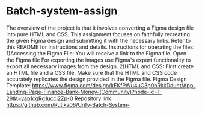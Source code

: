 # Batch-system-assign
The overview of the project is that it involves converting a Figma design file into pure HTML and CSS. This assignment focuses on faithfully recreating the given Figma design and submitting it with the necessary links. Refer to this README for instructions and details.
Instructions for operating the files: 1)Accessing the Figma File: You will receive a link to the Figma file. Open the Figma file For exporting the images use Figma's export functionality to export all necessary images from the design. 2)HTML and CSS: First create an HTML file and a CSS file. Make sure that the HTML and CSS code accurately replicates the design provided in the Figma file.
Figma Design Template: https://www.figma.com/design/kFKfPWu4uC3p0hRkkDduht/App-Landing-Page-Finance-Bank-Money-(Community)?node-id=1-29&t=yap1cgRg1ucci2Zp-0 Repository link: https://github.com/Rutika06/Urify-Batch-System-

